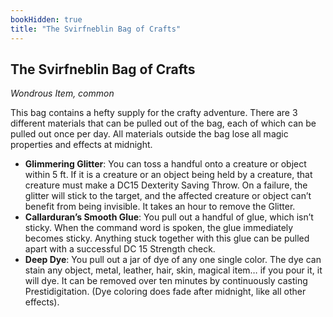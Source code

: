 ```yaml
---
bookHidden: true
title: "The Svirfneblin Bag of Crafts"
---
```


## The Svirfneblin Bag of Crafts 
*Wondrous Item, common*

This bag contains a hefty supply for the crafty adventure. There are 3 different materials that can be pulled out of the bag, each of which can be pulled out once per day. All materials outside the bag lose all magic properties and effects at midnight. 
- **Glimmering Glitter**: You can toss a handful onto a creature or object within 5 ft. If it is a creature or an object being held by a creature, that creature must make a DC15 Dexterity Saving Throw. On a failure, the glitter will stick to the target, and the affected creature or object can’t benefit from being invisible. It takes an hour to remove the Glitter. 
- **Callarduran’s Smooth Glue**: You pull out a handful of glue, which isn’t sticky. When the command word is spoken, the glue immediately becomes sticky. Anything stuck together with this glue can be pulled apart with a successful DC 15 Strength check. 
- **Deep Dye**: You pull out a jar of dye of any one single color. The dye can stain any object, metal, leather, hair, skin, magical item… if you pour it, it will dye. It can be removed over ten minutes by continuously casting Prestidigitation. (Dye coloring does fade after midnight, like all other effects).
